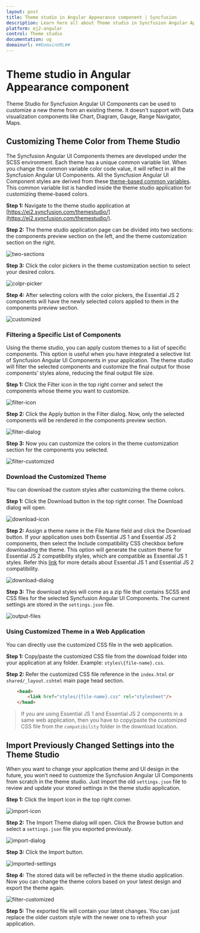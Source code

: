 ```yaml
---
layout: post
title: Theme studio in Angular Appearance component | Syncfusion
description: Learn here all about Theme studio in Syncfusion Angular Appearance component of Syncfusion Essential JS 2 and more.
platform: ej2-angular
control: Theme studio 
documentation: ug
domainurl: ##DomainURL##
---
```


# Theme studio in Angular Appearance component

Theme Studio for Syncfusion Angular UI Components can be used to customize a new theme from an existing theme. It doesn't support with Data visualization components like Chart, Diagram, Gauge, Range Navigator, Maps.

## Customizing Theme Color from Theme Studio

The Syncfusion Angular UI Components themes are developed under the SCSS environment. Each theme has a unique common variable list. When you change the common variable color code value, it will reflect in all the Syncfusion Angular UI Components. All the Syncfusion Angular UI Component styles are derived from these [theme-based common variables](theme#common-variables). This common variable list is handled inside the theme studio application for customizing theme-based colors.

**Step 1:** Navigate to the theme studio application at [https://ej2.syncfusion.com/themestudio/](https://ej2.syncfusion.com/themestudio/).

**Step 2:** The theme studio application page can be divided into two sections: the components preview section on the left, and the theme customization section on the right.

![two-sections](images/two-pane.png)

**Step 3:** Click the color pickers in the theme customization section to select your desired colors.

![colpr-picker](images/colorpicker.png)

**Step 4:** After selecting colors with the color pickers, the Essential JS 2 components will have the newly selected colors applied to them in the components preview section.

![customized](images/customized.png)

### Filtering a Specific List of Components

Using the theme studio, you can apply custom themes to a list of specific components. This option is useful when you have integrated a selective list of Syncfusion Angular UI Components in your application. The theme studio will filter the selected components and customize the final output for those components’ styles alone, reducing the final output file size.

**Step 1:** Click the Filter icon in the top right corner and select the components whose theme you want to customize.

![filter-icon](images/filter-icon.png)

**Step 2:** Click the Apply button in the Filter dialog. Now, only the selected components will be rendered in the components preview section.

![filter-dialog](images/filter-dialog.png)

**Step 3:** Now you can customize the colors in the theme customization section for the components you selected.

![filter-customized](images/filter-customized.png)

### Download the Customized Theme

You can download the custom styles after customizing the theme colors.

**Step 1:** Click the Download button in the top right corner. The Download dialog will open.

![download-icon](images/download-icon.png)

**Step 2:** Assign a theme name in the File Name field and click the Download button. If your application uses both Essential JS 1 and Essential JS 2 components, then select the Include compatibility CSS checkbox before downloading the theme. This option will generate the custom theme for Essential JS 2 compatibility styles, which are compatible as Essential JS 1 styles. Refer this [link](https://ej2.syncfusion.com/documentation/getting-started/compatible-with-essential-js1/) for more details about Essential JS 1 and Essential JS 2 compatibility.

![download-dialog](images/download-dialog.png)

**Step 3:** The download styles will come as a zip file that contains SCSS and CSS files for the selected Syncfusion Angular UI Components. The current settings are stored in the `settings.json` file.

![output-files](images/output-files.png)

### Using Customized Theme in a Web Application

You can directly use the customized CSS file in the web application.

**Step 1:** Copy/paste the customized CSS file from the download folder into your application at any folder. Example: `styles\{file-name}.css`.

**Step 2:** Refer the customized CSS file reference in the `index.html` or `shared/_layout.cshtml` main page head section.

```html
    <head>
        <link href="styles/{file-name}.css" rel="stylesheet"/>
    </head>
```

> If you are using Essential JS 1 and Essential JS 2 components in a same web application, then you have to copy/paste the customized CSS file from the `compatibility` folder in the download location.

## Import Previously Changed Settings into the Theme Studio

When you want to change your application theme and UI design in the future, you won’t need to customize the Syncfusion Angular UI Components from scratch in the theme studio. Just import the old `settings.json` file to review and update your stored settings in the theme studio application.

**Step 1:** Click the Import icon in the top right corner.

![import-icon](images/import-icon.png)

**Step 2:** The Import Theme dialog will open. Click the Browse button and select a `settings.json` file you exported previously.

![import-dialog](images/import-dialog.png)

**Step 3:** Click the Import button.

![imported-settings](images/imported-settings.png)

**Step 4:** The stored data will be reflected in the theme studio application. Now you can change the theme colors based on your latest design and export the theme again.

![filter-customized](images/filter-customized.png)

**Step 5:** The exported file will contain your latest changes. You can just replace the older custom style with the newer one to refresh your application.
